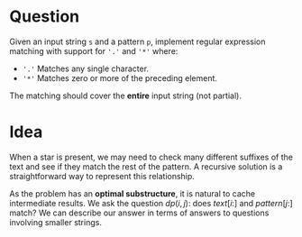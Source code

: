 # Question

Given an input string `s` and a pattern `p`, implement regular expression matching with support for `'.'` and `'*'` where:

- `'.'` Matches any single character.
- `'*'` Matches zero or more of the preceding element.

The matching should cover the **entire** input string (not partial).

# Idea

When a star is present, we may need to check many different suffixes of the text and see if they match the rest of the pattern. A recursive solution is a straightforward way to represent this relationship.

As the problem has an **optimal substructure**, it is natural to cache intermediate results. We ask the question $dp(i, j)$: does $text[i:]$ and $pattern[j:]$ match? We can describe our answer in terms of answers to questions involving smaller strings.